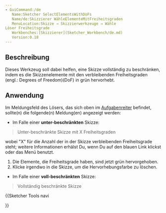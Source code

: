 ```yaml
---
- GuiCommand:/de
   Name:Sketcher SelectElementsWithDoFs
   Name/de:Skizzierer WähleElementeMitFreiheitsgraden
   MenuLocation:Skizze → Skizzierwerkzeuge → Wähle 
Löser Freiheitsgrade
   Workbenches:[Skizzierer](Sketcher_Workbench/de.md)
   Version:0.18
---
```


## Beschreibung

Dieses Werkzeug soll dabei helfen, eine Skizze vollständig zu beschränken, indem es die Skizzenelemente mit den verbleibenden Freiheitsgraden (engl.: Degrees of Freedom)(DoF) in grün hervorhebt.

## Anwendung

Im Meldungsfeld des Lösers, das sich oben im [Aufgabenreiter](Task_panel/de.md) befindet, sollte(n) die folgende(n) Meldung(en) angezeigt werden:

-   Im Falle einer **unter-beschränkten** Skizze:

> Unter-beschränkte Skizze mit X Freiheitsgraden

wobei \"X\" für die Anzahl der in der Skizze verbleibenden Freiheitsgrade steht; weitere Informationen erhälst Du, wenn Du auf den blauen Link klickst oder das Menü benutzt.

1.  Die Elemente, die Freiheitsgrade haben, sind jetzt grün hervorgehoben.
2.  Klicke irgendwo in die Skizze, um die Hervorhebungsfarbe zu löschen.

-   Im Falle einer **voll-beschränkten** Skizze:

> Vollständig beschränkte Skizze 





{{Sketcher Tools navi

}}  

